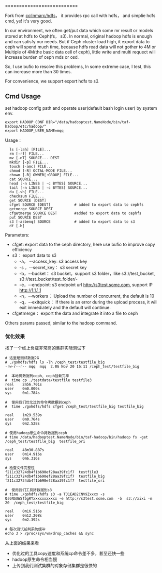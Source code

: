 ==========================

Fork from [colinmarc/hdfs](https://github.com/colinmarc/hdfs)， it provides rpc call with hdfs， and simplie hdfs cmd, ye! it's very good.

In our environment, we often get/put data which some mr result or models stored at hdfs to Ceph(fs， s3). In normal, original hadoop hdfs is enough and can satisfy our needs. But if Ceph cluster load high, it export data to ceph will  spend much time, because hdfs read data will not gother to 4M or Multiple of 4M(the basic data cell of ceph),  little write and multi requect will increase burden of ceph mds or osd.

So, I use bufio to resolve this problems,  In some extreme case, I test, this can increase more than 30 times.

For convenience, we support export hdfs to s3.



## Cmd Usage

set hadoop config path and operate user(default bash login user) by system env.

```shell
export HADOOP_CONF_DIR="/data/hadooptest.NameNode/bin/taf-hadoop/etc/hadoop/"
export HADOOP_USER_NAME=mqq

```

Usage：

```shell
  ls [-lah] [FILE]...
  rm [-rf] FILE...
  mv [-nT] SOURCE... DEST
  mkdir [-p] FILE...
  touch [-amc] FILE...
  chmod [-R] OCTAL-MODE FILE...
  chown [-R] OWNER[:GROUP] FILE...
  cat SOURCE...
  head [-n LINES | -c BYTES] SOURCE...
  tail [-n LINES | -c BYTES] SOURCE...
  du [-sh] FILE...
  checksum FILE...
  get SOURCE [DEST]
  cfget SOURCE [DEST]			# added to export data to cephfs
  getmerge SOURCE DEST			
  cfgetmerge SOURCE DEST		#added to export data to cephfs
  put SOURCE DEST
  s3 [-asbenq] SOURCE  			# added to export data to s3
  df [-h]
```

Parameters:

- cfget: export data to the ceph directory, here use bufio to improve copy efficiency
- s3： export data to s3
  - -a， --access_key:   s3 access key
  - -s ，--secret_key： s3 secret key
  - -b，--bucket： s3 bucket，support s3 folder，like s3://test_bucket,  s3://test_bucket/test_folder/-
  - -e，--endpoint:   s3 endpoint url  http://s3test.some.com, support IP http://1.1.1.1
  - -n，--workers： Upload the number of concurrent, the default is 10
  - -q，--exitquick： If there is an error during the upload process, it will exit immediately and the default will continue.
- cfgetmerge： export the data and integrate it into a file to ceph

Others params passed, similar to the hadoop command.

### 优化效果

找了一个线上负载非常高的集群实际测试下

```shell
# 这里是测试数据2G
# ./gohdfs/hdfs ls -lh /ceph_test/testfile_big
-rw-r--r-- mqq  mqq  2.0G Nov 20 16:11 /ceph_test/testfile_big

#  本地拷数据到ceph, ceph挂载完毕
#  time cp ./testdata/testfile testfile3
real	2m56.701s
user	0m0.000s
sys		0m1.784s

#  使用我们优化过的命令拷数据到ceph
#  time ./gohdfs/hdfs cfget /ceph_test/testfile_big testfile_big 

real	1m29.539s
user	0m0.764s
sys		0m2.528s

# 使用hadoop原生命令拷数据到ceph
# time /data/hadooptest.NameNode/bin/taf-hadoop/bin/hadoop fs -get /ceph_test/testfile_big  testfile_ori

real	48m30.887s
user	0m14.916s
sys		0m6.316s

# 检查文件完整性
f211c32724db4f1b690ef28aa39fc1f7  testfile3
f211c32724db4f1b690ef28aa39fc1f7  testfile_big
f211c32724db4f1b690ef28aa39fc1f7  testfile_ori

#  使用我们工具拷数据到s3
# time ./gohdfs/hdfs s3 -a TJ1EAD2CNV9Zxxxx -s Qs6NSUWSf5gRYxxxxxxxxxxx -e http://s3test.some.com  -b  s3://xixi -n 20  /ceph_test/testfile_big

real	0m16.516s
user	0m12.208s
sys		0m2.392s

# 每次测试前刷系统缓冲
echo 3 > /proc/sys/vm/drop_caches && sync
```

从上面的结果来看

- 优化过的工具copy速度和系统cp命令差不多，甚至还快一些
- hadoop原生命令相当慢
- 上传到我们测试集群的对象存储集群是很快的

